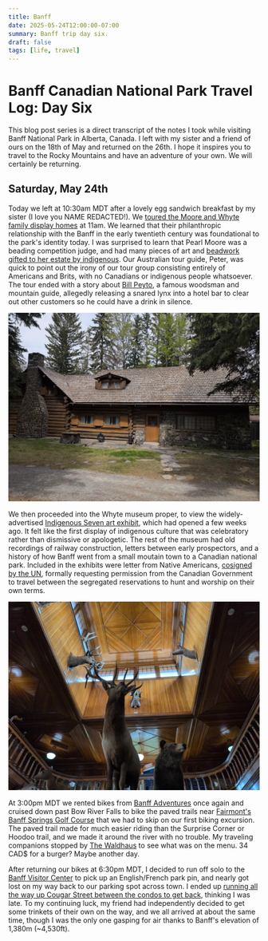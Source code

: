 ```yaml
---
title: Banff
date: 2025-05-24T12:00:00-07:00
summary: Banff trip day six.
draft: false
tags: [life, travel]
---
```


# Banff Canadian National Park Travel Log: Day Six

This blog post series is a direct transcript of the notes I took while visiting
Banff National Park in Alberta, Canada. I left with my sister and a friend of
ours on the 18th of May and returned on the 26th. I hope it inspires you to
travel to the Rocky Mountains and have an adventure of your own. We will
certainly be returning.

## Saturday, May 24th

Today we left at 10:30am MDT after a lovely egg sandwich breakfast by my sister
(I love you NAME REDACTED!). We [toured the Moore and Whyte family display
homes](https://www.whyte.org/tours) at 11am. We learned that their
philanthropic relationship with the Banff in the early twentieth century was
foundational to the park's identity today. I was surprised to learn that Pearl
Moore was a beading competition judge, and had many pieces of art and [beadwork
gifted to her estate by
indigenous](https://www.indigenousarchives.whyte.org/beaded-vest). Our
Australian tour guide, Peter, was quick to point out the irony of our tour
group consisting entirely of Americans and Brits, with no Canadians or
indigenous people whatsoever. The tour ended with a story about [Bill
Peyto](https://www.peyto.com/wildbill.aspx), a famous woodsman and mountain
guide, allegedly releasing a snared lynx into a hotel bar to clear out other
customers so he could have a drink in silence.

![Whyte House](whyte-house.webp)

We then proceeded into the Whyte museum proper, to view the widely-advertised
[Indigenous Seven art exhibit](https://www.whyte.org/exhibitions), which had
opened a few weeks ago. It felt like the first display of indigenous culture
that was celebratory rather than dismissive or apologetic. The rest of the
museum had old recordings of railway construction, letters between early
prospectors, and a history of how Banff went from a small moutain town to a
Canadian national park. Included in the exhibits were letter from Native
Americans, [cosigned by the
UN](https://www.justice.gc.ca/eng/declaration/about-apropos.html), formally
requesting permission from the Canadian Government to travel between the
segregated reservations to hunt and worship on their own terms.

![Natural History Museum](museum.webp)

At 3:00pm MDT we rented bikes from [Banff
Adventures](https://www.banffadventures.com/rentals/bikes/) once again and
cruised down past Bow River Falls to bike the paved trails near [Fairmont's
Banff Springs Golf
Course](https://www.fairmont.com/en/hotels/banff/fairmont-banff-springs/golf.html)
that we had to skip on our first biking excursion. The paved trail made for
much easier riding than the Surprise Corner or Hoodoo trail, and we made it
around the river with no trouble. My traveling companions stopped by [The
Waldhaus](https://www.banff-springs-hotel.com/dine/waldhaus-restaurant/) to see
what was on the menu. 34 CAD$ for a burger? Maybe another day.

After returning our bikes at 6:30pm MDT, I decided to run off solo to the
[Banff Visitor Center](https://www.banfflakelouise.com/contact-us) to pick up
an English/French park pin, and nearly got lost on my way back to our parking
spot across town. I ended up [running all the way up Cougar Street between the
condos to get back](https://maps.app.goo.gl/BaNB6yDqLqhDD62g9), thinking I was
late. To my continuing luck, my friend had independently decided to get some
trinkets of their own on the way, and we all arrived at about the same time,
though I was the only one gasping for air thanks to Banff's elevation of 1,380m
(~4,530ft).

